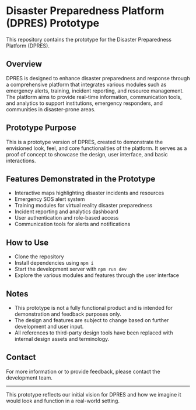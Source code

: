 # Disaster Preparedness Platform (DPRES) Prototype

This repository contains the prototype for the Disaster Preparedness Platform (DPRES). 

## Overview

DPRES is designed to enhance disaster preparedness and response through a comprehensive platform that integrates various modules such as emergency alerts, training, incident reporting, and resource management. The platform aims to provide real-time information, communication tools, and analytics to support institutions, emergency responders, and communities in disaster-prone areas.

## Prototype Purpose

This is a prototype version of DPRES, created to demonstrate the envisioned look, feel, and core functionalities of the platform. It serves as a proof of concept to showcase the design, user interface, and basic interactions.

## Features Demonstrated in the Prototype

- Interactive maps highlighting disaster incidents and resources
- Emergency SOS alert system
- Training modules for virtual reality disaster preparedness
- Incident reporting and analytics dashboard
- User authentication and role-based access
- Communication tools for alerts and notifications

## How to Use

- Clone the repository
- Install dependencies using `npm i`
- Start the development server with `npm run dev`
- Explore the various modules and features through the user interface

## Notes

- This prototype is not a fully functional product and is intended for demonstration and feedback purposes only.
- The design and features are subject to change based on further development and user input.
- All references to third-party design tools have been replaced with internal design assets and terminology.

## Contact

For more information or to provide feedback, please contact the development team.

---

This prototype reflects our initial vision for DPRES and how we imagine it would look and function in a real-world setting.
